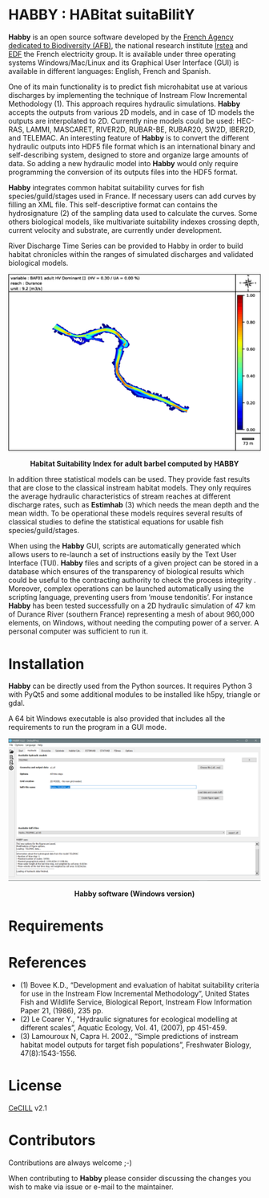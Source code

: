 # HABBY : HABitat suitaBilitY

**Habby** is an open source software developed by the [French Agency dedicated to Biodiversity (AFB)](https://www.afbiodiversite.fr/), the national research institute [Irstea](http://www.irstea.fr/en/accueil) and [EDF](https://www.edf.fr/en/meta-home) the French electricity group. It is available under three operating systems Windows/Mac/Linux and its Graphical User Interface (GUI) is available in different languages: English, French and Spanish.

One of its main functionality is to predict fish microhabitat use at various discharges by implementing the technique of Instream Flow Incremental Methodology (1). This approach requires hydraulic simulations. **Habby** accepts the outputs from various 2D models, and in case of 1D models the outputs are interpolated to 2D. Currently nine models could be used: HEC-RAS, LAMMI, MASCARET, RIVER2D, RUBAR-BE, RUBAR20, SW2D, IBER2D, and TELEMAC. An interesting feature of **Habby** is to convert the different hydraulic outputs into HDF5 file format which is an international binary and self-describing system, designed to store and organize large amounts of data. So adding a new hydraulic model into **Habby** would only require programming the conversion of its outputs files into the HDF5 format.

**Habby** integrates common habitat suitability curves for fish species/guild/stages used in France. If necessary users can add curves by filling an XML file. This self-descriptive format can contains the hydrosignature (2) of the sampling data used to calculate the curves. Some others biological models, like multivariate suitability indexes crossing depth, current velocity and substrate, are currently under development.

River Discharge Time Series can be provided to Habby in order to build habitat chronicles within the ranges of simulated discharges and validated biological models.

<p align="center">
  <img src="./translation/a1_a9_sub_durance_PolygonCemagrefCoarser-dom_Durance_BAF01_adult_HV_Dominant.gif" width="800"/>
</p>
<p align="center">
   <b>Habitat Suitability Index for adult barbel computed by HABBY</b> 
</p>

In addition three statistical models can be used. They provide fast results that are close to the classical instream habitat models. They only requires the average hydraulic characteristics of stream reaches at different discharge rates, such as **Estimhab** (3) which needs the mean depth and the mean width. To be operational these models requires several results of classical studies to define the statistical equations for usable fish species/guild/stages.

When using the **Habby** GUI, scripts are automatically generated which allows users to re-launch a set of instructions easily by the Text User Interface (TUI). **Habby** files and scripts of a given project can be stored in a database which ensures of the transparency of biological results which could be useful to the contracting authority to check the process integrity . Moreover, complex operations can be launched automatically using the scripting language, preventing users from ‘mouse tendonitis’. For instance **Habby** has been tested successfully on a 2D hydraulic simulation of 47 km of Durance River (southern France) representing a mesh of about 960,000 elements, on Windows, without needing the computing power of a server. A personal computer was sufficient to run it. 


# Installation 
**Habby** can be directly used from the Python sources. It requires Python 3 with PyQt5 and some additional modules to be installed like h5py, triangle or gdal.

A 64 bit Windows executable is also provided that includes all the requirements to run the program in a GUI mode.

<p align="center">
  <img src="./translation/hydraulic.png" width="800"/>
</p>
<p align="center">
   <b>Habby software (Windows version)</b> 
</p>

# Requirements


# References
* (1)	Bovee K.D., “Development and evaluation of habitat suitability criteria for use in the Instream Flow Incremental Methodology”, United States Fish and Wildlife Service, Biological Report, Instream Flow Information Paper 21, (1986), 235 pp.
* (2)	Le Coarer Y., "Hydraulic signatures for ecological modelling at different scales”, Aquatic Ecology, Vol. 41, (2007), pp 451-459.
* (3)	Lamouroux N, Capra H. 2002., “Simple predictions of instream habitat model outputs for target fish populations”, Freshwater Biology, 47(8):1543-1556.

# License
[CeCILL](https://cecill.info/licences/Licence_CeCILL_V2.1-en.html) v2.1

# Contributors
Contributions are always welcome ;-)

When contributing to **Habby** please consider discussing the changes you wish to make via issue or e-mail to the maintainer.


